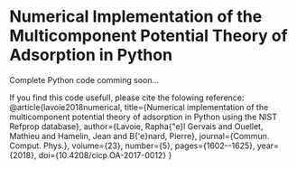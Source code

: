 # Numerical Implementation of the Multicomponent Potential Theory of Adsorption in Python

Complete Python code comming soon...




If you find this code usefull, please cite the folowing reference:
    @article{lavoie2018numerical,
    title={Numerical implementation of the multicomponent potential theory of adsorption in Python using the NIST Refprop database},
    author={Lavoie, Rapha{\"e}l Gervais and Ouellet, Mathieu and Hamelin, Jean and B{\'e}nard, Pierre},
    journal={Commun. Comput. Phys.},
    volume={23},
    number={5},
    pages={1602--1625},
    year={2018},
    doi={10.4208/cicp.OA-2017-0012}
    }
